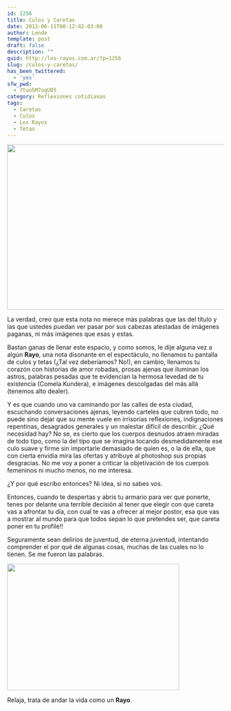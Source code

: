 ```yaml
---
id: 1256
title: Culos y Caretas
date: 2012-06-11T00:12:42-03:00
author: Lende
template: post
draft: false
description: ""
guid: http://los-rayos.com.ar/?p=1256
slug: /culos-y-caretas/
has_been_twittered:
  - 'yes'
sfw_pwd:
  - 7tuo5M7ogUD5
category: Reflexiones cotidianas
tags:
  - Caretas
  - Culos
  - Los Rayos
  - Tetas
---
```

<img class="aligncenter" src="https://blogsdelagente.com/blogfiles/randomperez/culos.jpg" alt="" width="600" height="384" />

La verdad, creo que esta nota no merece más palabras que las del título y las que ustedes puedan ver pasar por sus cabezas atestadas de imágenes paganas, ni más imágenes que esas y estas.

Bastan ganas de llenar este espacio, y como somos, le dije alguna vez a algún **Rayo**, una nota disonante en el espectáculo, no llenamos tu pantalla de culos y tetas (¿Tal vez deberíamos? No!), en cambio, llenamos tu corazón con historias de amor robadas, prosas ajenas que iluminan los astros, palabras pesadas que te evidencian la hermosa levedad de tu existencia (Comela Kundera), e imágenes descolgadas del más allá (tenemos alto dealer).

Y es que cuando uno va caminando por las calles de esta ciudad, escuchando conversaciones ajenas, leyendo carteles que cubren todo, no puede sino dejar que su mente vuele en irrisorias reflexiones, indignaciones repentinas, desagrados generales y un malestar difícil de describir. ¿Qué necesidad hay? No se, es cierto que los cuerpos desnudos atraen miradas de todo tipo, como la del tipo que se imagina tocando desmedidamente ese culo suave y firme sin importarle demasiado de quien es, o la de ella, que con cierta envidia mira las ofertas y atribuye al photoshop sus propias desgracias. No me voy a poner a criticar la objetivación de los cuerpos femeninos ni mucho menos, no me interesa.

¿Y por qué escribo entonces? Ni idea, si no sabes vos.

Entonces, cuando te despertas y abris tu armario para ver que ponerte, tenes por delante una terrible decisión al tener que elegir con que careta vas a afrontar tu día, con cual te vas a ofrecer al mejor postor, esa que vas a mostrar al mundo para que todos sepan lo que pretendes ser, que careta poner en tu profile!!

Seguramente sean delirios de juventud, de eterna juventud, intentando comprender el por qué de algunas cosas, muchas de las cuales no lo tienen. Se me fueron las palabras.

<img class="aligncenter" src="https://2.bp.blogspot.com/_Ju8Ba2B1Ibg/SrUmPQqhKUI/AAAAAAAAArk/8dqE0c5__P4/s400/caretas.jpg" alt="" width="400" height="294" /> 

Relaja, trata de andar la vida como un **Rayo**.